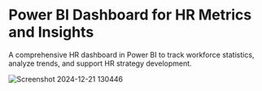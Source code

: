 # Power BI Dashboard for HR Metrics and Insights
 A comprehensive HR dashboard in Power BI to track workforce statistics, analyze trends, and support HR strategy development.

 ![Screenshot 2024-12-21 130446](https://github.com/user-attachments/assets/618c8a69-8030-4710-854f-92ff98d46544)

